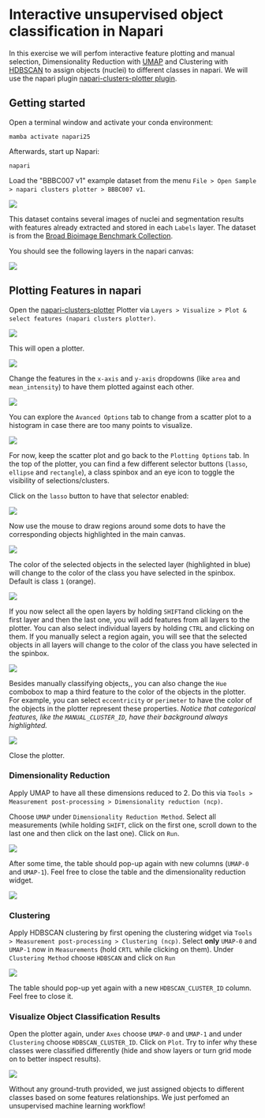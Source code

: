 # Interactive unsupervised object classification in Napari

In this exercise we will perfom interactive feature plotting and manual selection, Dimensionality Reduction with [UMAP](https://umap-learn.readthedocs.io/en/latest/#) and Clustering with [HDBSCAN](https://hdbscan.readthedocs.io/en/latest/index.html) to assign objects (nuclei) to different classes in napari.
We will use the napari plugin [napari-clusters-plotter plugin](https://github.com/BiAPoL/napari-clusters-plotter?tab=readme-ov-file#napari-clusters-plotter).

## Getting started

Open a terminal window and activate your conda environment:

```
mamba activate napari25
```

Afterwards, start up Napari:

```
napari
```

Load the "BBBC007 v1" example dataset from the menu `File > Open Sample > napari clusters plotter > BBBC007 v1`. 

![](ncp1.png)

This dataset contains several images of nuclei and segmentation results with features already extracted and stored in each `Labels` layer. The dataset is from the [Broad Bioimage Benchmark Collection](https://bbbc.broadinstitute.org/BBBC007).

You should see the following layers in the napari canvas:

![](ncp2.png)

## Plotting Features in napari

Open the [napari-clusters-plotter](https://github.com/BiAPoL/napari-clusters-plotter?tab=readme-ov-file#napari-clusters-plotter) Plotter via `Layers > Visualize > Plot & select features (napari clusters plotter)`.

![](ncp3.png)

This will open a plotter. 

![](ncp4.png)

Change the features in the `x-axis` and `y-axis` dropdowns (like `area` and `mean_intensity`) to have them plotted against each other.

![](ncp5.png)

You can explore the `Avanced Options` tab to change from a scatter plot to a histogram in case there are too many points to visualize. 

![](ncp5_b.png)

For now, keep the scatter plot and go back to the `Plotting Options` tab. In the top of the plotter, you can find a few different selector buttons (`lasso`, `ellipse` and `rectangle`), a class spinbox and an eye icon to toggle the visibility of selections/clusters.

Click on the `lasso` button to have that selector enabled:

![](ncp6.png)

Now use the mouse to draw regions around some dots to have the corresponding objects highlighted in the main canvas. 

![](ncp7.gif)

The color of the selected objects in the selected layer (highlighted in blue) will change to the color of the class you have selected in the spinbox. Default is class `1` (orange).

![](ncp8.png)

If you now select all the open layers by holding `SHIFT`and clicking on the first layer and then the last one, you will add features from all layers to the plotter. You can also select individual layers by holding `CTRL` and clicking on them. If you manually select a region again, you will see that the selected objects in all layers will change to the color of the class you have selected in the spinbox.

![](ncp9.gif)

Besides manually classifying objects,, you can also change the `Hue` combobox to map a third feature to the color of the objects in the plotter. For example, you can select `eccentricity` or `perimeter` to have the color of the objects in the plotter represent these properties. *Notice that categorical features, like the `MANUAL_CLUSTER_ID`, have their background always highlighted.*

![](ncp10.gif)

Close the plotter.

### Dimensionality Reduction

Apply UMAP to have all these dimensions reduced to 2. Do this via `Tools > Measurement post-processing > Dimensionality reduction (ncp)`. 

Choose `UMAP` under `Dimensionality Reduction Method`.  Select all measurements (while holding `SHIFT`, click on the first one, scroll down to the last one and then click on the last one). Click on `Run`.

![](ncp11.png)

After some time, the table should pop-up again with new columns (`UMAP-0` and `UMAP-1`). Feel free to close the table and the dimensionality reduction widget.

![](ncp12.png)

### Clustering

Apply HDBSCAN clustering by first opening the clustering widget via `Tools > Measurement post-processing > Clustering (ncp)`. Select **only** `UMAP-0` and `UMAP-1` now in `Measurements` (hold `CRTL` while clicking on them). Under `Clustering Method` choose `HDBSCAN` and click on `Run`

![](ncp13.png)

The table should pop-up yet again with a new `HDBSCAN_CLUSTER_ID` column. Feel free to close it.

### Visualize Object Classification Results

Open the plotter again, under `Axes` choose `UMAP-0` and `UMAP-1` and under `Clustering` choose `HDBSCAN_CLUSTER_ID`. Click on `Plot`. Try to infer why these classes were classified differently (hide and show layers or turn grid mode on to better inspect results).

![](ncp14.png)

Without any ground-truth provided, we just assigned objects to different classes based on some features relationships. We just perfomed an unsupervised machine learning workflow!